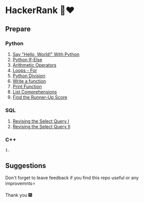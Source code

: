 

# HackerRank 💚❤

## Prepare

### Python

   1. [Say "Hello, World!" With Python](https://www.hackerrank.com/challenges/py-hello-world/problem)
   2. [Python If-Else](https://www.hackerrank.com/challenges/py-if-else/problem)
   3. [Arithmetic Operators](https://www.hackerrank.com/challenges/python-arithmetic-operators/problem)
   4. [Loops - For](https://www.hackerrank.com/challenges/python-loops/problem)
   5. [Python Division](https://www.hackerrank.com/challenges/python-division/problem)
   6. [Write a function](https://www.hackerrank.com/challenges/write-a-function/problem?isFullScreen=true)
   7. [Print Function](https://www.hackerrank.com/challenges/python-print/problem)
   8. [List Comprehensions](https://www.hackerrank.com/challenges/list-comprehensions/problem)
   9. [Find the Runner-Up Score](https://www.hackerrank.com/challenges/find-second-maximum-number-in-a-list/problem?isFullScreen=true)

### SQL

   1. [Revising the Select Query I](https://sltc.ac.lk](https://www.hackerrank.com/challenges/revising-the-select-query/problem)/)
   2. [Revising the Select Query II](https://sltc.ac.lk](https://www.hackerrank.com/challenges/revising-the-select-query-2/problem)/)

    


### C++

    1. 

##  Suggestions

Don't forget to leave feedback if you find this repo useful or any improvemnts⭐

Thank you 🎆






